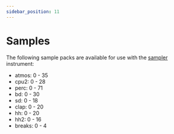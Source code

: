 ```yaml
---
sidebar_position: 11
---
```

# Samples
The following sample packs are available for use with the [sampler](/docs/docs/instruments-browser/sampler) instrument:
* atmos: 0 - 35
* cpu2: 0 - 28
* perc: 0 - 71
* bd: 0 - 30
* sd: 0 - 18
* clap: 0 - 20
* hh: 0 - 20
* hh2: 0 - 16
* breaks: 0 - 4